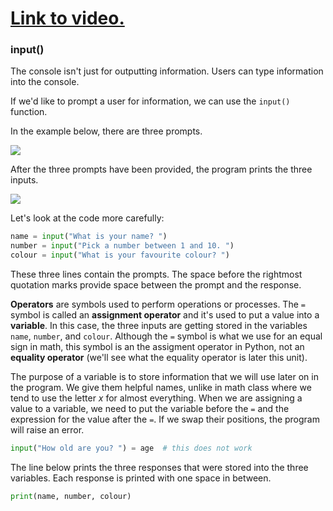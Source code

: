 # [Link to video.](https://www.youtube.com/watch?v=AISdZAu5BoU&list=PLVD25niNi0Bkf2psAf7PzB1SV068XyNPo&index=4)

### input()

The console isn't just for outputting information. Users can type information into the console.

If we'd like to prompt a user for information, we can use the `input()` function. 

In the example below, there are three prompts.

![](https://raw.githubusercontent.com/MissStrong/ICS3U/main/Images/1.2.1A.png)

After the three prompts have been provided, the program prints the three inputs.

![](https://raw.githubusercontent.com/MissStrong/ICS3U/main/Images/1.2.1C.png)

Let's look at the code more carefully:

```python
name = input("What is your name? ")
number = input("Pick a number between 1 and 10. ")
colour = input("What is your favourite colour? ")
```

These three lines contain the prompts. The space before the rightmost quotation marks provide space between the prompt and the response.

**Operators** are symbols used to perform operations or processes. The `=` symbol is called an **assignment operator** and it's used to put a value into a **variable**. In this case, the three inputs are getting stored in the variables `name`, `number`, and `colour`. Although the `=` symbol is what we use for an equal sign in math, this symbol is an the assigment operator in Python, not an **equality operator** (we'll see what the equality operator is later this unit).

The purpose of a variable is to store information that we will use later on in the program. We give them helpful names, unlike in math class where we tend to use the letter *x* for almost everything. When we are assigning a value to a variable, we need to put the variable before the `=` and the expression for the value after the `=`. If we swap their positions, the program will raise an error.

```python
input("How old are you? ") = age  # this does not work
```

The line below prints the three responses that were stored into the three variables. Each response is printed with one space in between.

``` python
print(name, number, colour)
```
